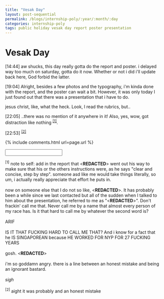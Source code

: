 ```yaml
---
title: "Vesak Day"
layout: post-sequential
permalink: /blogs/internship-poly/:year/:month/:day
categories: internship-poly
tags: public holiday vesak day report poster presentation
---
```

# Vesak Day

<span class="timestamp">[14:44]</span> aw shucks, this day really gotta do the report and poster. i delayed way too much on saturday, gotta do it now. Whether or not i did i'll update back here, God forbid the latter.

<span class="timestamp">[19:04]</span> Alright, besides a few photos and the typography, i'm kinda done with the report, and the poster can wait a bit. However, it was only today I just found out that there was a presentation that i have to do.

jesus christ, like, what the heck. Look, I read the rubrics, but..

<span class="timestamp">[22:05]</span> ..there was no mention of it anywhere in it! Also, yes, wow, got distraction like nothing <sup><a href="#1">[1]</a></sup>.

<span class="timestamp">[22:53]</span> <sup><a href="#2">[2]</a></sup>

{% include comments.html url=page.url %}

<input id="password-input" type="password" class="text-secret" onkeyup="unlock()" autocomplete="off">

<span class="disable-selection" id="truth" style="display:block;"><sup id="1">[1]</sup> note to self: add in the report that <span class='disable-selection' ondblclick="this.innerHTML='mr alan'">&lt;<b>REDACTED</b>&gt;</span> went out his way to make sure that his or the others instructions were, as he says "clear and concise, step by step". someone asd like me would take things literally, so um, i actually really appreciate that effort he puts in.<br><br>now on someone else that I do not so like, <span class='disable-selection' ondblclick="this.innerHTML='Mr Sunny Sin, the SIM'">&lt;<b>REDACTED</b>&gt;</span>. It has probably been a while since we last contacted but all of the sudden when I talked to him about the presentation, he referred to me as "<span class='disable-selection' ondblclick="this.innerHTML='Muhammad'">&lt;<b>REDACTED</b>&gt;</span>". Don't frackin' call me that. Never call me by a name that almost every person of my race has. Is it that hard to call me by whatever the second word is? <BR><BR>ARIF<BR><BR>IS IT THAT FUCKING HARD TO CALL ME THAT? And i know for a fact that he IS SINGAPOREAN because HE WORKED FOR NYP FOR 27 FUCKING YEARS<br><br>gosh. <span class='disable-selection' ondblclick="this.innerHTML='call every malay boy muhammad then, huh? fuckface mcgee'">&lt;<b>REDACTED</b>&gt;</span><br><br>i'm so goddamn angry. there is a line between an honest mistake and being an ignorant bastard.<br><br>_sigh_<br><br><sup id="2">[2]</sup> aight it was probably and an honest mistake</span>
